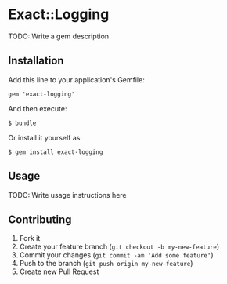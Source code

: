 # Exact::Logging

TODO: Write a gem description

## Installation

Add this line to your application's Gemfile:

    gem 'exact-logging'

And then execute:

    $ bundle

Or install it yourself as:

    $ gem install exact-logging

## Usage

TODO: Write usage instructions here

## Contributing

1. Fork it
2. Create your feature branch (`git checkout -b my-new-feature`)
3. Commit your changes (`git commit -am 'Add some feature'`)
4. Push to the branch (`git push origin my-new-feature`)
5. Create new Pull Request
